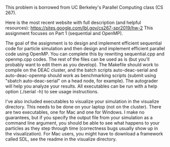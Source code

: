 This problem is borrowed from UC Berkeley's Parallel Computing class (CS 267).

Here is the most recent website with full description (and helpful resources):
https://sites.google.com/lbl.gov/cs267-spr2019/hw-2
This assignment focuses on Part 1 (sequential and OpenMP).

The goal of the assignment is to design and implement efficient sequential code for particle simulation and then design and implement efficient parallel code using OpenMP.  You can complete this by rewriting sequential.cpp and openmp.cpp codes.  The rest of the files can be used as is (but you'll probably want to edit them as you develop).  The Makefile should work to compile on the DEAC cluster, and the batch scripts auto-deac-serial and auto-deac-openmp should work as benchmarking scripts (submit using "sbatch auto-deac-serial" on a head node, for example).  The autograder will help you analyze your results.  All executables can be run with a help option (./serial -h) to see usage instructions.

I've also included executables to visualize your simulation in the visualize directory.  This needs to be done on your laptop (not on the cluster).  There are two executables, one for Mac and one for Windows.  I make no guarantees, but if you specify the output file from your simulation as a command line argument, you should be able to see what happens to your particles as they step through time (correctness bugs usually show up in the visualization).  For Mac users, you might have to download a framework called SDL, see the readme in the visualize directory.
